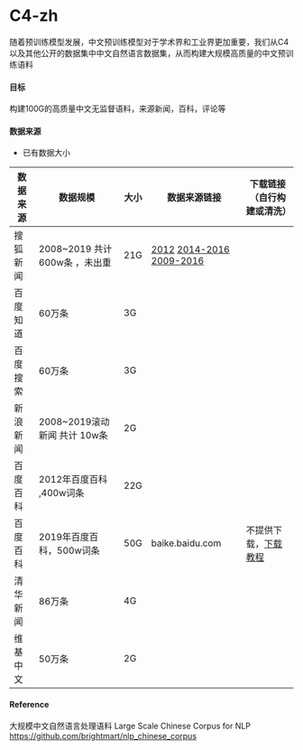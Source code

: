 # C4-zh

随着预训练模型发展，中文预训练模型对于学术界和工业界更加重要，我们从C4 以及其他公开的数据集中中文自然语言数据集，从而构建大规模高质量的中文预训练语料


#### 目标
构建100G的高质量中文无监督语料，来源新闻，百科，评论等


#### 数据来源

- 已有数据大小

| 数据来源 | 数据规模                       | 大小 | 数据来源链接 | 下载链接（自行构建或清洗）|
| -------- | ------------------------------ | ---- | ---- | ---- |
| 搜狐新闻 | 2008~2019 共计600w条 ，未出重 |   21G    |  [2012](https://www.sogou.com/labs/resource/list_news.php) [2014-2016](https://github.com/brightmart/nlp_chinese_corpus) [2009-2016](https://www.jianshu.com/p/370d3e67a18f)    |
| 百度知道     |      60万条              |  3G |     |
|  百度搜索       |     60万条                           |   3G   |      |
| 新浪新闻 | 2008~2019滚动新闻  共计 10w条              |   2G   |      |
| 百度百科    |      2012年百度百科 ,400w词条             |  22G  |      |
|百度百科|2019年百度百科，500w词条|50G|baike.baidu.com|不提供下载，[下载教程](https://blog.csdn.net/u013741019/article/details/102882731)|
| 清华新闻       |    86万条                            |  4G    |      |
| 维基中文       |    50万条                            |  2G    |      |


#### Reference

大规模中文自然语言处理语料 Large Scale Chinese Corpus for NLP  https://github.com/brightmart/nlp_chinese_corpus

